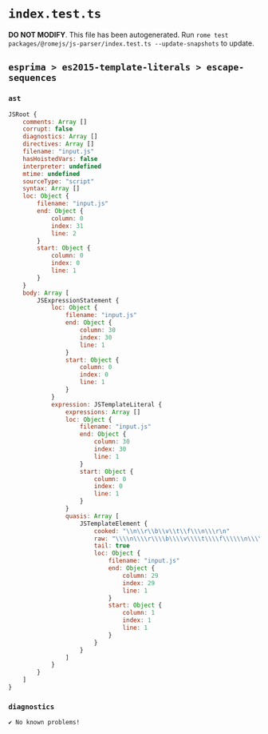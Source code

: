 # `index.test.ts`

**DO NOT MODIFY**. This file has been autogenerated. Run `rome test packages/@romejs/js-parser/index.test.ts --update-snapshots` to update.

## `esprima > es2015-template-literals > escape-sequences`

### `ast`

```javascript
JSRoot {
	comments: Array []
	corrupt: false
	diagnostics: Array []
	directives: Array []
	filename: "input.js"
	hasHoistedVars: false
	interpreter: undefined
	mtime: undefined
	sourceType: "script"
	syntax: Array []
	loc: Object {
		filename: "input.js"
		end: Object {
			column: 0
			index: 31
			line: 2
		}
		start: Object {
			column: 0
			index: 0
			line: 1
		}
	}
	body: Array [
		JSExpressionStatement {
			loc: Object {
				filename: "input.js"
				end: Object {
					column: 30
					index: 30
					line: 1
				}
				start: Object {
					column: 0
					index: 0
					line: 1
				}
			}
			expression: JSTemplateLiteral {
				expressions: Array []
				loc: Object {
					filename: "input.js"
					end: Object {
						column: 30
						index: 30
						line: 1
					}
					start: Object {
						column: 0
						index: 0
						line: 1
					}
				}
				quasis: Array [
					JSTemplateElement {
						cooked: "\\n\\r\\b\\v\\t\\f\\\n\\\r\n"
						raw: "\\\\n\\\\r\\\\b\\\\v\\\\t\\\\f\\\\\\n\\\\\\r\\n"
						tail: true
						loc: Object {
							filename: "input.js"
							end: Object {
								column: 29
								index: 29
								line: 1
							}
							start: Object {
								column: 1
								index: 1
								line: 1
							}
						}
					}
				]
			}
		}
	]
}
```

### `diagnostics`

```
✔ No known problems!

```
